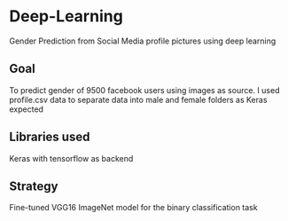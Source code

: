 # Deep-Learning
Gender Prediction from Social Media profile pictures using deep learning

## Goal
To predict gender of 9500 facebook users using images as source. I used profile.csv data to separate data into male and female folders as Keras expected

## Libraries used
Keras with tensorflow as backend

## Strategy
Fine-tuned VGG16 ImageNet model for the binary classification task
